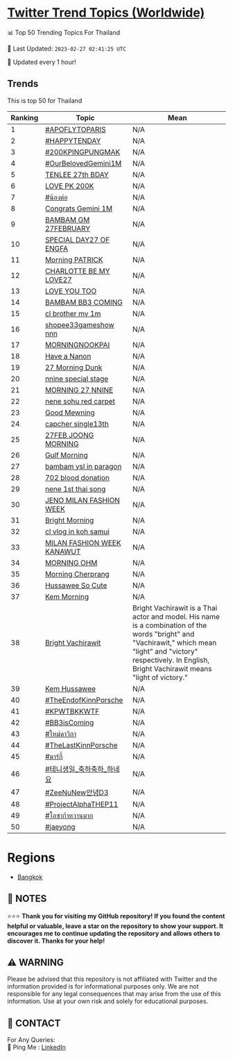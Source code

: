 [Twitter Trend Topics (Worldwide)](https://github.com/ErcinDedeoglu/Twitter-Trend-Topics)
==========


📊 Top 50 Trending Topics For Thailand

📆 Last Updated: `2023-02-27 02:41:25 UTC`

🔧 Updated every 1 hour!


## Trends

This is top 50 for Thailand

| Ranking | Topic | Mean |
| ------- | ------------ | ------------ |
| 1 | [#APOFLYTOPARIS](http://twitter.com/search?q=%23APOFLYTOPARIS) | N/A |
| 2 | [#HAPPYTENDAY](http://twitter.com/search?q=%23HAPPYTENDAY) | N/A |
| 3 | [#200KPINGPUNGMAK](http://twitter.com/search?q=%23200KPINGPUNGMAK) | N/A |
| 4 | [#OurBelovedGemini1M](http://twitter.com/search?q=%23OurBelovedGemini1M) | N/A |
| 5 | [TENLEE 27th BDAY](http://twitter.com/search?q=TENLEE+27th+BDAY) | N/A |
| 6 | [LOVE PK 200K](http://twitter.com/search?q=LOVE+PK+200K) | N/A |
| 7 | [#น้องต่อ](http://twitter.com/search?q=%23%e0%b8%99%e0%b9%89%e0%b8%ad%e0%b8%87%e0%b8%95%e0%b9%88%e0%b8%ad) | N/A |
| 8 | [Congrats Gemini 1M](http://twitter.com/search?q=Congrats+Gemini+1M) | N/A |
| 9 | [BAMBAM GM 27FEBRUARY](http://twitter.com/search?q=BAMBAM+GM+27FEBRUARY) | N/A |
| 10 | [SPECIAL DAY27 OF ENGFA](http://twitter.com/search?q=SPECIAL+DAY27+OF+ENGFA) | N/A |
| 11 | [Morning PATRICK](http://twitter.com/search?q=Morning+PATRICK) | N/A |
| 12 | [CHARLOTTE BE MY LOVE27](http://twitter.com/search?q=CHARLOTTE+BE+MY+LOVE27) | N/A |
| 13 | [LOVE YOU TOO](http://twitter.com/search?q=LOVE+YOU+TOO) | N/A |
| 14 | [BAMBAM BB3 COMING](http://twitter.com/search?q=BAMBAM+BB3+COMING) | N/A |
| 15 | [cl brother mv 1m](http://twitter.com/search?q=cl+brother+mv+1m) | N/A |
| 16 | [shopee33gameshow nnn](http://twitter.com/search?q=shopee33gameshow+nnn) | N/A |
| 17 | [MORNING​ NOOKPAI](http://twitter.com/search?q=MORNING%e2%80%8b+NOOKPAI) | N/A |
| 18 | [Have a Nanon](http://twitter.com/search?q=Have+a+Nanon) | N/A |
| 19 | [27 Morning Dunk](http://twitter.com/search?q=27+Morning+Dunk) | N/A |
| 20 | [nnine special stage](http://twitter.com/search?q=nnine+special+stage) | N/A |
| 21 | [MORNING 27 NNINE](http://twitter.com/search?q=MORNING+27+NNINE) | N/A |
| 22 | [nene sohu red carpet](http://twitter.com/search?q=nene+sohu+red+carpet) | N/A |
| 23 | [Good Mewning](http://twitter.com/search?q=Good+Mewning) | N/A |
| 24 | [capcher single13th](http://twitter.com/search?q=capcher+single13th) | N/A |
| 25 | [27FEB JOONG MORNING](http://twitter.com/search?q=27FEB+JOONG+MORNING) | N/A |
| 26 | [Gulf Morning](http://twitter.com/search?q=Gulf+Morning) | N/A |
| 27 | [bambam ysl in paragon](http://twitter.com/search?q=bambam+ysl+in+paragon) | N/A |
| 28 | [702 blood donation](http://twitter.com/search?q=702+blood+donation) | N/A |
| 29 | [nene 1st thai song](http://twitter.com/search?q=nene+1st+thai+song) | N/A |
| 30 | [JENO MILAN FASHION WEEK](http://twitter.com/search?q=JENO+MILAN+FASHION+WEEK) | N/A |
| 31 | [Bright Morning](http://twitter.com/search?q=Bright+Morning) | N/A |
| 32 | [cl vlog in koh samui](http://twitter.com/search?q=cl+vlog+in+koh+samui) | N/A |
| 33 | [MILAN FASHION WEEK KANAWUT](http://twitter.com/search?q=MILAN+FASHION+WEEK+KANAWUT) | N/A |
| 34 | [MORNING OHM](http://twitter.com/search?q=MORNING+OHM) | N/A |
| 35 | [Morning Cherprang](http://twitter.com/search?q=Morning+Cherprang) | N/A |
| 36 | [Hussawee So Cute](http://twitter.com/search?q=Hussawee+So+Cute) | N/A |
| 37 | [Kem Morning](http://twitter.com/search?q=Kem+Morning) | N/A |
| 38 | [Bright Vachirawit](http://twitter.com/search?q=Bright+Vachirawit) | Bright Vachirawit is a Thai actor and model. His name is a combination of the words "bright" and "Vachirawit," which mean "light" and "victory" respectively. In English, Bright Vachirawit means "light of victory." |
| 39 | [Kem Hussawee](http://twitter.com/search?q=Kem+Hussawee) | N/A |
| 40 | [#TheEndofKinnPorsche](http://twitter.com/search?q=%23TheEndofKinnPorsche) | N/A |
| 41 | [#KPWTBKKWTF](http://twitter.com/search?q=%23KPWTBKKWTF) | N/A |
| 42 | [#BB3isComing](http://twitter.com/search?q=%23BB3isComing) | N/A |
| 43 | [#ใหม่ดาวิกา](http://twitter.com/search?q=%23%e0%b9%83%e0%b8%ab%e0%b8%a1%e0%b9%88%e0%b8%94%e0%b8%b2%e0%b8%a7%e0%b8%b4%e0%b8%81%e0%b8%b2) | N/A |
| 44 | [#TheLastKinnPorsche](http://twitter.com/search?q=%23TheLastKinnPorsche) | N/A |
| 45 | [#มาร์กี้](http://twitter.com/search?q=%23%e0%b8%a1%e0%b8%b2%e0%b8%a3%e0%b9%8c%e0%b8%81%e0%b8%b5%e0%b9%89) | N/A |
| 46 | [#테니생일_축하축하_하네요](http://twitter.com/search?q=%23%ed%85%8c%eb%8b%88%ec%83%9d%ec%9d%bc_%ec%b6%95%ed%95%98%ec%b6%95%ed%95%98_%ed%95%98%eb%84%a4%ec%9a%94) | N/A |
| 47 | [#ZeeNuNew안녕D3](http://twitter.com/search?q=%23ZeeNuNew%ec%95%88%eb%85%95D3) | N/A |
| 48 | [#ProjectAlphaTHEP11](http://twitter.com/search?q=%23ProjectAlphaTHEP11) | N/A |
| 49 | [#โอซาก้าหวานมาก](http://twitter.com/search?q=%23%e0%b9%82%e0%b8%ad%e0%b8%8b%e0%b8%b2%e0%b8%81%e0%b9%89%e0%b8%b2%e0%b8%ab%e0%b8%a7%e0%b8%b2%e0%b8%99%e0%b8%a1%e0%b8%b2%e0%b8%81) | N/A |
| 50 | [#jaeyong](http://twitter.com/search?q=%23jaeyong) | N/A |



# Regions

* [Bangkok](</Thailand/Bangkok.md>)



## 📝 NOTES

⭐⭐⭐ **Thank you for visiting my GitHub repository! If you found the content helpful or valuable, leave a star on the repository to show your support. It encourages me to continue updating the repository and allows others to discover it. Thanks for your help!**


## ⚠️ WARNING

Please be advised that this repository is not affiliated with Twitter and the information provided is for informational purposes only. We are not responsible for any legal consequences that may arise from the use of this information. Use at your own risk and solely for educational purposes.


## 📨 CONTACT

 For Any Queries:  
            🏓 Ping Me : [LinkedIn](https://www.linkedin.com/in/ercindedeoglu/)
